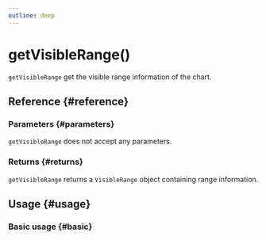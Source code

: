 ```yaml
---
outline: deep
---
```


# getVisibleRange()
`getVisibleRange` get the visible range information of the chart.

## Reference {#reference}
<!-- @include: @/@views/api/references/instance/getVisibleRange.md -->

### Parameters {#parameters}
`getVisibleRange` does not accept any parameters.

### Returns {#returns}
`getVisibleRange` returns a `VisibleRange` object containing range information.

## Usage {#usage}
<script setup>
import GetVisibleRange from '../../../@views/api/samples/getVisibleRange/index.vue'
</script>

### Basic usage {#basic}
<GetVisibleRange/>